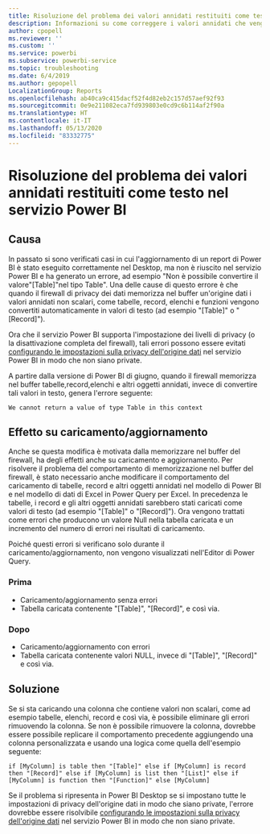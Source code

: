 ```yaml
---
title: Risoluzione del problema dei valori annidati restituiti come testo nel servizio Power BI
description: Informazioni su come correggere i valori annidati che vengono convertiti in una stringa quando si usano impostazioni della privacy dell'origine dati non corrette
author: cpopell
ms.reviewer: ''
ms.custom: ''
ms.service: powerbi
ms.subservice: powerbi-service
ms.topic: troubleshooting
ms.date: 6/4/2019
ms.author: gepopell
LocalizationGroup: Reports
ms.openlocfilehash: ab40ca9c415dacf52f4d82eb2c157d57aef92f93
ms.sourcegitcommit: 0e9e211082eca7fd939803e0cd9c6b114af2f90a
ms.translationtype: HT
ms.contentlocale: it-IT
ms.lasthandoff: 05/13/2020
ms.locfileid: "83332775"
---
```

# <a name="troubleshooting-nested-values-returned-as-text-in-power-bi-service"></a>Risoluzione del problema dei valori annidati restituiti come testo nel servizio Power BI

## <a name="cause"></a>Causa

In passato si sono verificati casi in cui l'aggiornamento di un report di Power BI è stato eseguito correttamente nel Desktop, ma non è riuscito nel servizio Power BI e ha generato un errore, ad esempio "Non è possibile convertire il valore"[Table]"nel tipo Table". Una delle cause di questo errore è che quando il firewall di privacy dei dati memorizza nel buffer un'origine dati i valori annidati non scalari, come tabelle, record, elenchi e funzioni vengono convertiti automaticamente in valori di testo (ad esempio "[Table]" o "[Record]").

Ora che il servizio Power BI supporta l'impostazione dei livelli di privacy (o la disattivazione completa del firewall), tali errori possono essere evitati [configurando le impostazioni sulla privacy dell'origine dati](https://powerbi.microsoft.com/blog/privacy-levels-for-cloud-data-sources/) nel servizio Power BI in modo che non siano private.

A partire dalla versione di Power BI di giugno, quando il firewall memorizza nel buffer tabelle,record,elenchi e altri oggetti annidati, invece di convertire tali valori in testo, genera l'errore seguente: 

`We cannot return a value of type Table in this context`

## <a name="effect-on-loadrefresh"></a>Effetto su caricamento/aggiornamento

Anche se questa modifica è motivata dalla memorizzare nel buffer del firewall, ha degli effetti anche su caricamento e aggiornamento. Per risolvere il problema del comportamento di memorizzazione nel buffer del firewall, è stato necessario anche modificare il comportamento del caricamento di tabelle, record e altri oggetti annidati nel modello di Power BI e nel modello di dati di Excel in Power Query per Excel. In precedenza le tabelle, i record e gli altri oggetti annidati sarebbero stati caricati come valori di testo (ad esempio "[Table]" o "[Record]"). Ora vengono trattati come errori che producono un valore Null nella tabella caricata e un incremento del numero di errori nei risultati di caricamento.

Poiché questi errori si verificano solo durante il caricamento/aggiornamento, non vengono visualizzati nell'Editor di Power Query.

### <a name="before"></a>Prima

- Caricamento/aggiornamento senza errori
- Tabella caricata contenente "[Table]", "[Record]", e così via.
 

### <a name="after"></a>Dopo

- Caricamento/aggiornamento con errori
- Tabella caricata contenente valori NULL, invece di "[Table]", "[Record]" e così via.
 

## <a name="resolution"></a>Soluzione

Se si sta caricando una colonna che contiene valori non scalari, come ad esempio tabelle, elenchi, record e così via,
è possibile eliminare gli errori rimuovendo la colonna.
Se non è possibile rimuovere la colonna, dovrebbe essere possibile replicare il comportamento precedente aggiungendo una colonna personalizzata e usando una logica come quella dell'esempio seguente:

`if [MyColumn] is table then "[Table]" else if [MyColumn] is record then "[Record]" else if [MyColumn] is list then "[List]" else if [MyColumn] is function then "[Function]" else [MyColumn]`

Se il problema si ripresenta in Power BI Desktop se si impostano tutte le impostazioni di privacy dell'origine dati in modo che siano private,
l'errore dovrebbe essere risolvibile [configurando le impostazioni sulla privacy dell'origine dati](https://powerbi.microsoft.com/blog/privacy-levels-for-cloud-data-sources/) nel servizio Power BI in modo che non siano private.
